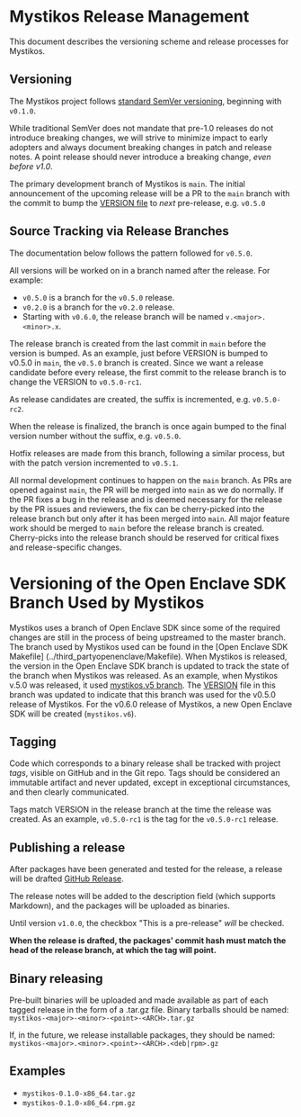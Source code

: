 # Mystikos Release Management

This document describes the versioning scheme and release processes for
Mystikos.

## Versioning

The Mystikos project follows [standard SemVer versioning](https://semver.org/),
beginning with `v0.1.0`.

While traditional SemVer does not mandate that pre-1.0 releases do not
introduce breaking changes, we will strive to minimize impact to early adopters
and always document breaking changes in patch and release notes. A point
release should never introduce a breaking change, *even before v1.0*.

The primary development branch of Mystikos is `main`.
The initial announcement of the upcoming release will be a PR to the `main` branch with the commit to bump the [VERSION
file](../VERSION) to _next_ pre-release, e.g. `v0.5.0`

## Source Tracking via Release Branches

The documentation below follows the pattern followed for `v0.5.0`.

All versions will be worked on in a branch named after the release. For example:
- `v0.5.0` is a branch for the `v0.5.0` release.
- `v0.2.0` is a branch for the `v0.2.0` release.
- Starting with  `v0.6.0`, the release branch will be named `v.<major>.<minor>.x`.

The release branch is created from the last commit in `main` before the version is bumped.
As an example, just before VERSION is bumped to v0.5.0 in `main`, the `v0.5.0` branch is created.
Since we want a release candidate before every release, the first commit to the release branch is
to change the VERSION to `v0.5.0-rc1`.

As release candidates are created, the suffix is incremented, e.g. `v0.5.0-rc2`.

When the release is finalized, the branch is once again bumped to the final
version number without the suffix, e.g. `v0.5.0`.

Hotfix releases are made from this branch, following a similar process, but with
the patch version incremented to `v0.5.1`.

All normal development continues to happen on the `main` branch. As PRs are
opened against `main`, the PR will be merged into `main` as we do normally.
If the PR fixes a bug in the release and is deemed necessary for the release by
 the PR issues and reviewers, the fix can be cherry-picked into the release branch
 but only after it has been merged into `main`. All major feature work should be merged
 to `main` before the release branch is created.
 Cherry-picks into the release branch should be reserved for critical fixes and release-specific changes.

# Versioning of the Open Enclave SDK Branch Used by Mystikos

Mystikos uses a branch of Open Enclave SDK since some of the required changes are still
 in the process of being upstreamed to the master branch.
 The branch used by Mystikos used can be found in the [Open Enclave SDK Makefile]
(../third_partyopenenclave/Makefile). When Mystikos is released, 
the version in the Open Enclave SDK branch is updated to track the state of the branch when
 Mystikos was released.
As an example, when Mystikos v.5.0 was released, it used [mystikos.v5 branch](https://github.com/openenclave/openenclave/tree/mystikos.v5). 
The [VERSION](https://github.com/openenclave/openenclave/blob/mystikos.v5/VERSION) 
file in this branch was updated to indicate that this branch was used for the v0.5.0 release of Mystikos.
For the v0.6.0 release of Mystikos, a new Open Enclave SDK will be created (`mystikos.v6`).

## Tagging

Code which corresponds to a binary release shall be tracked with project
*tags*, visible on GitHub and in the Git repo. Tags should be considered an immutable artifact
and never updated, except in exceptional circumstances, and then clearly
communicated.

Tags match VERSION in the release branch at the time the release was created.
As an example, `v0.5.0-rc1` is the tag for the `v0.5.0-rc1` release.

## Publishing a release

After packages have been generated and tested for the release, a release will be drafted [GitHub
Release](https://help.github.com/articles/creating-releases/).

The release notes will be added to the description field (which supports
Markdown), and the packages will be uploaded as binaries.

Until version `v1.0.0`, the checkbox "This is a pre-release" _will_ be checked.

**When the release is drafted, the packages' commit hash must match the
head of the release branch, at which the tag will point.**

## Binary releasing

Pre-built binaries will be uploaded and made available as part of each tagged
release in the form of a .tar.gz file. Binary tarballs should be named:
`mystikos-<major>-<minor>-<point>-<ARCH>.tar.gz`

If, in the future, we release installable packages, they should be named:
`mystikos-<major>.<minor>.<point>-<ARCH>.<deb|rpm>.gz`

## Examples

 - `mystikos-0.1.0-x86_64.tar.gz`
 - `mystikos-0.1.0-x86_64.rpm.gz`
